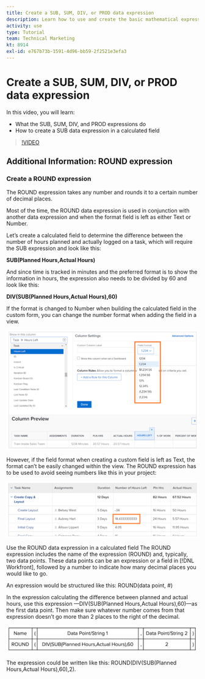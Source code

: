 ```yaml
---
title: Create a SUB, SUM, DIV, or PROD data expression
description: Learn how to use and create the basic mathematical expressions in the a calculated field in Adobe [!DNL Workfront].
activity: use
type: Tutorial
team: Technical Marketing
kt: 8914
exl-id: e767b73b-1591-4d96-bb59-2f2521e3efa3
---
```

# Create a SUB, SUM, DIV, or PROD data expression

In this video, you will learn:

* What the SUB, SUM, DIV, and PROD expressions do
* How to create a SUB data expression in a calculated field

>[!VIDEO](https://video.tv.adobe.com/v/335177/?quality=12)

## Additional Information: ROUND expression

### Create a ROUND expression

The ROUND expression takes any number and rounds it to a certain number of decimal places. 

Most of the time, the ROUND data expression is used in conjunction with another data expression and when the format field is left as either Text or Number.

Let’s create a calculated field to determine the difference between the number of hours planned and actually logged on a task, which will require the SUB expression and look like this: 

**SUB(Planned Hours,Actual Hours)**

And since time is tracked in minutes and the preferred format is to show the information in hours, the expression also needs to be divided by 60 and look like this:

**DIV(SUB(Planned Hours,Actual Hours),60)**

If the format is changed to Number when building the calculated field in the custom form, you can change the number format when adding the field in a view.

![Workload balancer with utilization report](assets/round01.png)

However, if the field format when creating a custom field is left as Text, the format can’t be easily changed within the view. The ROUND expression has to be used to avoid seeing numbers like this in your project:

![Workload balancer with utilization report](assets/round02.png)

Use the ROUND data expression in a calculated field
The ROUND expression includes the name of the expression (ROUND) and, typically, two data points. These data points can be an expression or a field in [!DNL Workfront], followed by a number to indicate how many decimal places you would like to go.

An expression would be structured like this: ROUND(data point, #)

In the expression calculating the difference between planned and actual hours, use this expression —DIV(SUB(Planned Hours,Actual Hours),60)—as the first data point. Then make sure whatever number comes from that expression doesn’t go more than 2 places to the right of the decimal. 

![Workload balancer with utilization report](assets/round03.png)

The expression could be written like this: ROUND(DIV(SUB(Planned Hours,Actual Hours),60),2).
